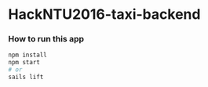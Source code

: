 # HackNTU2016-taxi-backend

### How to run this app

```bash
npm install
npm start
# or
sails lift
```
